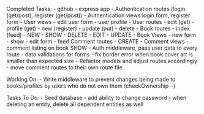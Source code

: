 Completed Tasks:
	- github
	- express app
	- Authentication routes (login (get/post), register (get/post))
	- Authentication views login form, register form 
	- User views 
		- edit user form 
		- user profile
	- User routes 
		- edit (get)
		- profile (get)
		- new (register)
		- update (put)
		- delete 
	- Book routes
		- index (feed)
		- NEW
		- SHOW
		- DELETE 
		- EDIT
		- UPDATE
	- Book Views
		- new form
		- show 
		- edit form 
		- feed 
	Comment routes
		- CREATE
	- Comment views
		- comment listing on book SHOW
	- Auth middleware, pass user data to every route 
	- data validations for forms 
	- fix border error when book cover art is smaller than expected size
	- Refactor models and adjust routes accordingly 
	- move comment routes to their own route file 

Working On:
	- Write middleware to prevent changes being made to books/profiles by users who do not own them (checkOwnership--)

Tasks To Do:
	- Seed database 
	- add ability to change password
	- when deleting an entity, delete all dependent entities as well 
	
	
